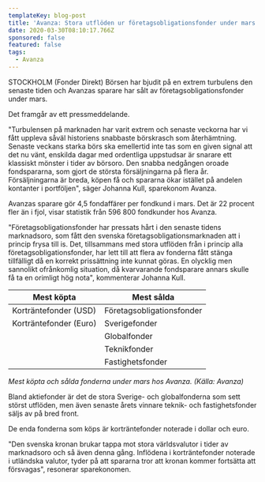 ```yaml
---
templateKey: blog-post
title: 'Avanza: Stora utflöden ur företagsobligationsfonder under mars'
date: 2020-03-30T08:10:17.766Z
sponsored: false
featured: false
tags:
  - Avanza
---
```

STOCKHOLM (Fonder Direkt) Börsen har bjudit på en extrem turbulens den senaste tiden och Avanzas sparare har sålt av företagsobligationsfonder under mars.

Det framgår av ett pressmeddelande.

"Turbulensen på marknaden har varit extrem och senaste veckorna har vi fått uppleva såväl historiens snabbaste börskrasch som återhämtning. Senaste veckans starka börs ska emellertid inte tas som en given signal att det nu vänt, enskilda dagar med ordentliga uppstudsar är snarare ett klassiskt mönster i tider av börsoro. Den snabba nedgången oroade fondspararna, som gjort de största försäljningarna på flera år. Försäljningarna är breda, köpen få och spararna ökar istället på andelen kontanter i portföljen", säger Johanna Kull, sparekonom Avanza.

Avanzas sparare gör 4,5 fondaffärer per fondkund i mars. Det är 22 procent fler än i fjol, visar statistik från 596 800 fondkunder hos Avanza.

"Företagsobligationsfonder har pressats hårt i den senaste tidens marknadsoro, som fått den svenska företagsobligationsmarknaden att i princip frysa till is. Det, tillsammans med stora utflöden från i princip alla företagsobligationsfonder, har lett till att flera av fonderna fått stänga tillfälligt då en korrekt prissättning inte kunnat göras. En olycklig men sannolikt ofrånkomlig situation, då kvarvarande fondsparare annars skulle få ta en orimligt hög nota", kommenterar Johanna Kull.

<!--StartFragment-->

| **Mest köpta**         | **Mest sålda**            |
| ---------------------- | ------------------------- |
| Korträntefonder (USD)  | Företagsobligationsfonder |
| Korträntefonder (Euro) | Sverigefonder             |
|                        | Globalfonder              |
|                        | Teknikfonder              |
|                        | Fastighetsfonder          |

*Mest köpta och sålda fonderna under mars hos Avanza. (Källa: Avanza)*

<!--EndFragment-->

Bland aktiefonder är det de stora Sverige- och globalfonderna som sett störst utflöden, men även senaste årets vinnare teknik- och fastighetsfonder säljs av på bred front.

De enda fonderna som köps är korträntefonder noterade i dollar och euro.

"Den svenska kronan brukar tappa mot stora världsvalutor i tider av marknadsoro och så även denna gång. Inflödena i korträntefonder noterade i utländska valutor, tyder på att spararna tror att kronan kommer fortsätta att försvagas", resonerar sparekonomen.
